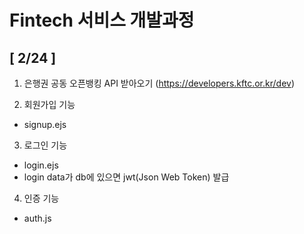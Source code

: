 # Fintech 서비스 개발과정
## [ 2/24 ]
1. 은행권 공동 오픈뱅킹 API 받아오기 
(https://developers.kftc.or.kr/dev)

2. 회원가입 기능 
- signup.ejs 

3. 로그인 기능
- login.ejs
- login data가 db에 있으면 jwt(Json Web Token) 발급

4. 인증 기능
- auth.js

